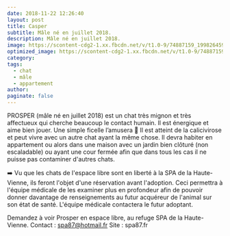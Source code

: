 ```yaml
---
date: 2018-11-22 12:26:40
layout: post
title: Casper
subtitle: Mâle né en juillet 2018.
description: Mâle né en juillet 2018.
image: https://scontent-cdg2-1.xx.fbcdn.net/v/t1.0-9/74887159_1998264590277249_8815315599312814080_n.jpg?_nc_cat=110&_nc_sid=8024bb&_nc_ohc=sIOHSpwocVUAX8iwNjI&_nc_ht=scontent-cdg2-1.xx&oh=1a1f630f74d268cdf296f43964d0e473&oe=5E925D0A
optimized_image: https://scontent-cdg2-1.xx.fbcdn.net/v/t1.0-9/74887159_1998264590277249_8815315599312814080_n.jpg?_nc_cat=110&_nc_sid=8024bb&_nc_ohc=sIOHSpwocVUAX8iwNjI&_nc_ht=scontent-cdg2-1.xx&oh=1a1f630f74d268cdf296f43964d0e473&oe=5E925D0A
category: 
tags:
  - chat
  - mâle
  - appartement
author: 
paginate: false
---
```


PROSPER (mâle né en juillet 2018) est un chat très mignon et très affectueux qui cherche beaucoup le contact humain. Il est énergique et aime bien jouer. Une simple ficelle l’amusera 🙂 Il est atteint de la calicivirose et peut vivre avec un autre chat ayant la même chose. Il devra habiter en appartement ou alors dans une maison avec un jardin bien clôturé (non escaladable) ou ayant une cour fermée afin que dans tous les cas il ne puisse pas contaminer d'autres chats.

➡️ Vu que les chats de l'espace libre sont en liberté à la SPA de la Haute-Vienne, ils feront l'objet d'une réservation avant l'adoption. Ceci permettra à l'équipe médicale de les examiner plus en profondeur afin de pouvoir donner davantage de renseignements au futur acquéreur de l'animal sur son état de santé. L'équipe médicale contactera le futur adoptant.

Demandez à voir Prosper en espace libre, au refuge SPA de la Haute-Vienne.
Contact : spa87@hotmail.fr
Site : spa87.fr










